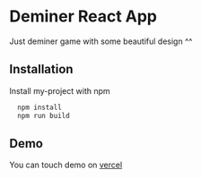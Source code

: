 # Deminer React App

Just deminer game with some beautiful design ^^


## Installation

Install my-project with npm

```bash
  npm install
  npm run build
```
    
## Demo

You can touch demo on [vercel]([https://deminer.vercel.app/])
